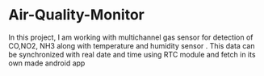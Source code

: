 # Air-Quality-Monitor
In this project,  I am working with multichannel gas sensor for detection of CO,NO2, NH3 along with temperature and humidity sensor . This data can be synchronized with real date and time using RTC module and fetch in its own made android app
